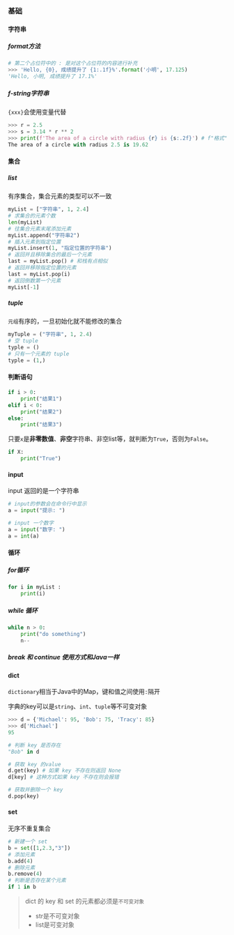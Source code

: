 ### 基础

#### 字符串

##### format方法

```python
# 第二个占位符中的 : 是对这个占位符的内容进行补充
>>> 'Hello, {0}, 成绩提升了 {1:.1f}%'.format('小明', 17.125)
'Hello, 小明, 成绩提升了 17.1%'
```

##### f-string字符串

`{xxx}`会使用变量代替

```python
>>> r = 2.5
>>> s = 3.14 * r ** 2
>>> print(f'The area of a circle with radius {r} is {s:.2f}') # f"格式"  
The area of a circle with radius 2.5 is 19.62
```

#### 集合

##### list

有序集合，集合元素的类型可以不一致

```python
myList = ["字符串", 1, 2.4]
# 求集合的元素个数
len(myList)
# 往集合元素末尾添加元素
myList.append("字符串2")
# 插入元素到指定位置
myList.insert(1, "指定位置的字符串")
# 返回并且移除集合的最后一个元素 
last = myList.pop() # 和栈有点相似
# 返回并移除指定位置的元素
last = myList.pop(i)
# 返回倒数第一个元素
myList[-1]
```

##### tuple

`元组`有序的，一旦初始化就不能修改的集合

```python
myTuple = ("字符串", 1, 2.4)
# 空 tuple 
typle = ()
# 只有一个元素的 tuple
typle = (1,)
```

#### 判断语句

```python
if i > 0:
    print("结果1")
elif i < 0:
    print("结果2")
else:
    print("结果3")
```

只要`x`是**非零数值**、**非空**字符串、非空list等，就判断为`True`，否则为`False`。

```python
if X:
    print("True")
```

#### input

input 返回的是一个字符串

```python
# input的参数会在命令行中显示
a = input("提示: ")

# input 一个数字
a = input("数字: ")
a = int(a)
```

#### 循环

##### for循环

```python
for i in myList :
    print(i)
```

##### while 循环

```python
while n > 0:
    print("do something")
    n--
```

##### break 和 continue 使用方式和Java一样

#### dict

`dictionary`相当于Java中的Map，键和值之间使用`:`隔开

字典的key可以是`string`、`int`、`tuple`等不可变对象

```python
>>> d = {'Michael': 95, 'Bob': 75, 'Tracy': 85}
>>> d['Michael']
95

# 判断 key 是否存在
"Bob" in d

# 获取 key 的value
d.get(key) # 如果 key 不存在则返回 None
d[key] # 这种方式如果 key 不存在则会报错

# 获取并删除一个 key
d.pop(key)
```

#### set

无序不重复集合

```python
# 新建一个 set
b = set([1,2.3,"3"])
# 添加元素
b.add(4)
# 删除元素
b.remove(4)
# 判断是否存在某个元素
if 1 in b
```

> dict 的 key 和 set 的元素都必须是`不可变对象`
>
> - str是不可变对象
> - list是可变对象